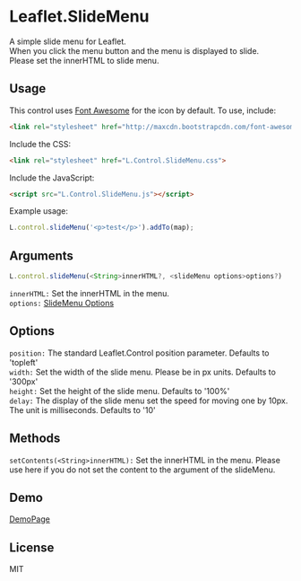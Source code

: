 Leaflet.SlideMenu
====

A simple slide menu for Leaflet.  
When you click the menu button and the menu is displayed to slide.  
Please set the innerHTML to slide menu.  


## Usage

This control uses [Font Awesome](https://fortawesome.github.io/Font-Awesome/) for the icon by default. To use, include:

```html
<link rel="stylesheet" href="http://maxcdn.bootstrapcdn.com/font-awesome/4.5.0/css/font-awesome.min.css">
```

Include the CSS:

```html
<link rel="stylesheet" href="L.Control.SlideMenu.css">
```


Include the JavaScript:

```html
<script src="L.Control.SlideMenu.js"></script>
```


Example usage:

```javascript
L.control.slideMenu('<p>test</p>').addTo(map);
```

## Arguments
```javascript
L.control.slideMenu(<String>innerHTML?, <slideMenu options>options?)
```
`innerHTML:` Set the innerHTML in the menu.  
`options:` [SlideMenu Options](https://github.com/unbam/Leaflet.SlideMenu/blob/master/README.md#options)


## Options

`position:` The standard Leaflet.Control position parameter. Defaults to 'topleft'  
`width:` Set the width of the slide menu. Please be in px units. Defaults to '300px'  
`height:` Set the height of the slide menu. Defaults to '100%'  
`delay:` The display of the slide menu set the speed for moving one by 10px. The unit is milliseconds. Defaults to '10'


## Methods

`setContents(<String>innerHTML):` Set the innerHTML in the menu. Please use here if you do not set the content to the argument of the slideMenu.


## Demo

[DemoPage](http://unbam.github.io/Leaflet.SlideMenu/)


## License

MIT
